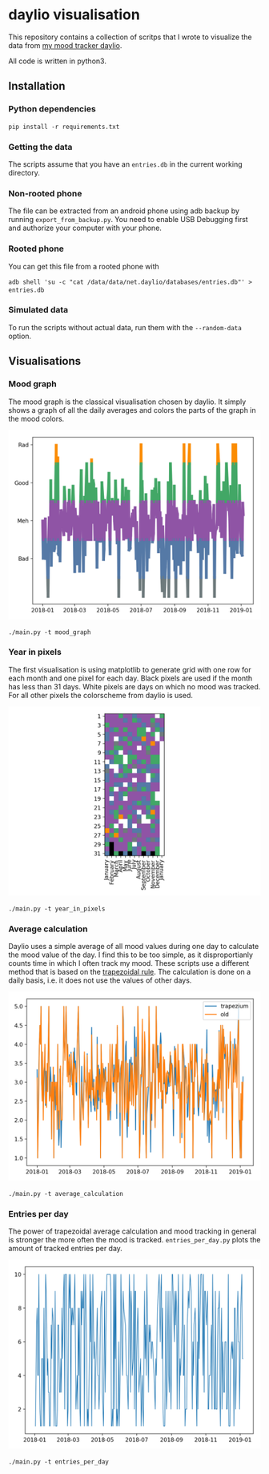 # daylio visualisation

This repository contains a collection of scritps that I wrote to visualize the data from [my mood tracker daylio](https://daylio.webflow.io/).

All code is written in python3.

## Installation

### Python dependencies

```
pip install -r requirements.txt
```

### Getting the data

The scripts assume that you have an `entries.db` in the current working directory.

### Non-rooted phone

The file can be extracted from an android phone using adb backup by running `export_from_backup.py`.
You need to enable USB Debugging first and authorize your computer with your phone.

### Rooted phone
You can get this file from a rooted phone with

```
adb shell 'su -c "cat /data/data/net.daylio/databases/entries.db"' > entries.db
```

### Simulated data
To run the scripts without actual data, run them with the `--random-data` option.

## Visualisations

### Mood graph

The mood graph is the classical visualisation chosen by daylio.
It simply shows a graph of all the daily averages and colors the parts of the graph in the mood colors.

![Mood graph example](examples/mood_graph.png)

```
./main.py -t mood_graph
```

### Year in pixels

The first visualisation is using matplotlib to generate grid with one row for each month and one pixel for each day.
Black pixels are used if the month has less than 31 days.
White pixels are days on which no mood was tracked.
For all other pixels the colorscheme from daylio is used.

![Example year in pixels](examples/year_in_pixels.png)

```
./main.py -t year_in_pixels
```


### Average calculation

Daylio uses a simple average of all mood values during one day to calculate the mood value of the day.
I find this to be too simple, as it disproportianly counts time in which I often track my mood.
These scripts use a different method that is based on the [trapezoidal rule](https://en.wikipedia.org/wiki/Trapezoidal_rule).
The calculation is done on a daily basis, i.e. it does not use the values of other days.

![Difference in mood average using the two methos](examples/average_calculation.png)

```
./main.py -t average_calculation
```

### Entries per day

The power of trapezoidal average calculation and mood tracking in general is stronger the more often the mood is tracked.
`entries_per_day.py` plots the amount of tracked entries per day.

![Plot of the entries per day](examples/entries_per_day.png)

```
./main.py -t entries_per_day
```
